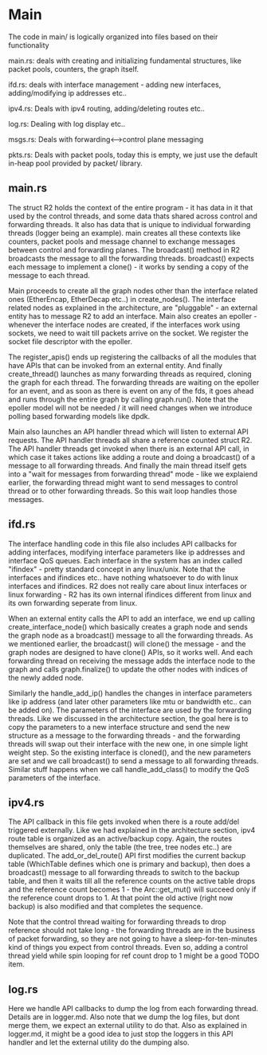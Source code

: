 # Main

The code in main/ is logically organized into files based on their functionality

main.rs: deals with creating and initializing fundamental structures, like packet pools, counters, the graph itself.

ifd.rs: deals with interface management - adding new interfaces, adding/modifying ip addresses etc..

ipv4.rs: Deals with ipv4 routing, adding/deleting routes etc..

log.rs: Dealing with log display etc..

msgs.rs: Deals with  forwarding<-->control plane messaging

pkts.rs: Deals with packet pools, today this is empty, we just use the default in-heap pool provided by packet/ library.

## main.rs

The struct R2 holds the context of the entire program - it has data in it that used by the control threads, and some data thats shared across control and forwarding threads. It also has data that is unique to individual forwarding threads (logger being an example). main creates all these contexts like counters, packet pools and message channel to exchange messages between control and forwarding planes. The broadcast() method in R2 broadcasts the message to all the forwarding threads. broadcast() expects each message to implement a clone() - it works by sending a copy of the message to each thread.

Main proceeds to create all the graph nodes other than the interface related ones (EtherEncap, EtherDecap etc..) in create_nodes(). The interface related nodes as explained in the architecture, are "pluggable" - an external entity has to message R2 to add an interface. Main also creates an epoller - whenever the interface nodes are created, if the interfaces work using sockets, we need to wait till packets arrive on the socket. We register the socket file descriptor with the epoller.

The register_apis() ends up registering the callbacks of all the modules that have APIs that can be invoked from an external entity. And finally create_thread() launches as many forwarding threads as required, cloning the  graph for each thread. The forwarding threads are waiting on the epoller for an event, and as soon as there is event on any of the fds, it goes ahead and runs through the entire graph by calling graph.run(). Note that the epoller model will not be needed / it will need changes when we introduce polling based forwarding models like dpdk.

Main also launches an API handler thread which will listen to external API requests. The API handler threads all share a reference counted struct R2. The API handler threads get invoked when there is an external API call, in which case it takes actions like adding a route and doing a broadcast() of a message to all forwarding threads. And finally the main thread itself gets into a "wait for messages from forwarding thread" mode - like we explaiend earlier, the forwarding thread might want to send messages to control thread or to other forwarding threads. So this wait loop handles those messages.

## ifd.rs

The interface handling code in this file also includes API callbacks for adding interfaces, modifying interface parameters like ip addresses and interface QoS queues. Each interface in the system has an index called "ifindex" - pretty standard concept in any linux/unix. Note that the interfaces and ifindices etc.. have nothing whatsoever to do with linux interfaces and ifindices. R2 does not really care about linux interfaces or linux forwarding - R2 has its own internal ifindices different from linux and its own forwarding seperate from linux. 

When an external entity calls the API to add an interface, we end up calling create_interface_node() which basically creates a graph node and sends the graph node as a broadcast() message to all the forwarding threads. As we mentioned earlier, the broadcast() will clone() the message - and the graph nodes are designed to have clone() APIs, so it works well. And each forwarding thread on receiving the message adds the interface node to the graph and calls graph.finalize() to update the other nodes with indices of the newly added node. 

Similarly the handle_add_ip() handles the changes in interface parameters like ip address (and later other parameters like mtu or bandwidth etc.. can be added on). The parameters of the interface are used by the forwarding threads. Like we discussed in the architecture section, the goal here is to copy the parameters to a new interface structure and send the new structure as a message to the forwarding threads - and the forwarding threads will swap out their interface with the new one, in one simple light weight step. So the existing interface is cloned(), and the new parameters are set and we call broadcast() to send a message to all forwarding threads. Similar stuff happens when we call handle_add_class() to modify the QoS parameters of the interface.

## ipv4.rs

The API callback in this file gets invoked when there is a route add/del triggered externally. Like we had explained in the architecture section, ipv4 route table is organized as an active/backup copy. Again, the routes themselves are shared, only the table (the tree, tree nodes etc..) are duplicated. The add_or_del_route() API first modifies the current backup table (WhichTable defines which one is primary and backup), then does a broadcast() message to all forwarding threads to switch to the backup table, and then it waits till all the reference counts on the active table drops and the reference count becomes 1 - the Arc::get_mut() will succeed only if the reference count drops to 1. At that point the old active (right now backup) is also modified and that completes the sequence.

Note that the control thread waiting for forwarding threads to drop reference should not take long - the forwarding threads are in the business of packet forwarding, so they are not going to have a sleep-for-ten-minutes kind of things you expect from control threads. Even so, adding a control thread yield while spin looping for ref count drop to 1 might be a good TODO item.

## log.rs

Here we handle API callbacks to dump the log from each forwarding thread. Details are in logger.md. Also note that we dump the log files, but dont merge them, we expect an external utility to do that. Also as explained in logger.md, it might be a good idea to just stop the loggers in this API handler and let the external utility do the dumping also.